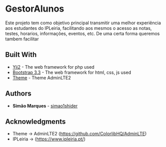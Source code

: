 # GestorAlunos

Este projeto tem como objetivo principal transmitir uma melhor experiência aos estudantes do IPLeiria, facilitando aos mesmos o acesso as notas, testes, horarios, informações, eventos, etc. De uma certa forma queremos tambem facilitar

## Built With

* [Yii2](https://www.yiiframework.com/) - The web framework for php used
* [Bootstrap 3.3](https://getbootstrap.com/docs/3.3/) - The web framework for html, css, js used
* [Theme](https://github.com/ColorlibHQ/AdminLTE) - Theme AdminLTE2

## Authors

* **Simão Marques** - [simao1shider](https://github.com/simao1shider)


## Acknowledgments

* Theme -> AdminLTE2 (https://github.com/ColorlibHQ/AdminLTE)
* IPLeiria -> (https://www.ipleiria.pt/)
